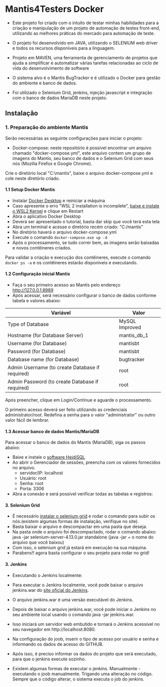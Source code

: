 # Mantis4Testers Docker

- Este projeto foi criado com o intuito de testar minhas habilidades para a criação e manipulação de um projeto de automação de testes front-end, utilizando as melhores práticas do mercado para automação de teste.

- O projeto foi desenvolvido em JAVA, utilizando o SELENIUM web driver e todos os recursos disponíveis para a linguagem.
- Projeto em MAVEN, uma ferramenta de gerenciamento de projetos que ajuda a simplificar e automatizar várias tarefas relacionadas ao ciclo de vida do desenvolvimento de software

- O sistema alvo é o Mantis BugTracker e é utilizado o Docker para gestão do ambiente e banco de dados.

- Foi utilizado o Selenium Grid, jenkins, injeção javascript e integração com o banco de dados MariaDB neste projeto.

## Instalação

### 1. Preparação do ambiente Mantis

Serão necessárias as seguinte configurações para iniciar o projeto:

- Docker-compose: neste repositório é possível encontrar um arquivo chamado "docker-compose.yml", este arquivo contem um grupo de imagens do Mantis, seu banco de dados e o Selenium Grid com seus nós (Mozilla Firefox e Google Chrome).

Crie o diretório local "C:\mantis", baixe o arquivo docker-compose.yml e cole neste diretório criado.

#### 1.1 Setup Docker Mantis

- Instalar [Docker Desktop](https://www.docker.com/products/docker-desktop) e reiniciar a máquina
- Caso apresente o erro "WSL 2 installation is incomplete", [baixe e instale o WSL2 Kernel](https://docs.microsoft.com/pt-br/windows/wsl/wsl2-kernel) e clique em Restart
- Abra o aplicativo Docker Desktop
- Deverá ser apresentado o tutorial, basta dar skip que você terá esta tela
- Abra um terminal e acesse o diretório recém criado: "C:/mantis"
- No diretório haverá o arquivo docker-compose.yml
- Execute o comando `docker-compose.exe up -d`
- Após o processamento, se tudo correr bem, as imagens serão baixadas e novos contêineres criados.

Para validar a criação e execução dos contêineres, execute o comando `docker ps -a` e os contêineres estarão disponíveis e executando.

#### 1.2 Configuração inicial Mantis

- Faça o seu primeiro acesso ao Mantis pelo endereço http://127.0.0.1:8989
- Após acessar, será necessário configurar o banco de dados conforme tabela e valores abaixo:

| Variável               | Valor         |
|------------------------|---------------|
| Type of Database       | MySQL Improved|
| Hostname (for Database Server) | mantis_db_1 |
| Username (for Database)| mantisbt      |
| Password (for Database)| mantisbt      |
| Database name (for Database)| bugtracker |
| Admin Username (to create Database if required)| root |
| Admin Password (to create Database if required)| root |

Após preencher, clique em Login/Continue e aguarde o processamento.

O primeiro acesso deverá ser feito utilizando as credenciais administrator/root. Redefina a senha para o valor "administrator" ou outro valor fácil de lembrar.

#### 1.3 Acessar banco de dados Mantis/MariaDB

Para acessar o banco de dados do Mantis (MariaDB), siga os passos abaixo:

- Baixe e instale o [software HeidiSQL](https://www.heidisql.com/download.php)
- Ao abrir o Gerenciador de sessões, preencha com os valores fornecidos no arquivo.
    - servidor/IP: localhost
    - Usuário: root
    - Senha: root
    - Porta: 3306
- Abra a conexão e será possível verificar todas as tabelas e registros:

#### 3. Selenium Grid

- É necessário [instalar o selenium grid](https://www.selenium.dev/documentation/grid/getting_started/) e rodar o comando para subir os nós.(existem algumas formas de instalação, verifique no site).
- Basta baixar o arquivo e descompactar em uma pasta que deseja.
- Na pasta onde o arquivo foi descompactado, rodar o comando abaixo:
     java -jar selenium-server-4.13.0.jar standalone (java -jar + o nome do arquivo que você baixou)
- Com isso, o selenium grid já estará em execução na sua máquina.
- Parabens!! agora basta configurar o seu projeto para rodar no grid!


#### 3. Jenkins

- Executando o Jenkins localmente:

- Para executar o Jenkins localmente, você pode baixar o arquivo jenkins.war do [site oficial do Jenkins](https://www.jenkins.io/). 
- O arquivo jenkins.war é uma versão executável do Jenkins.
- Depois de baixar o arquivo jenkins.war, você pode iniciar o Jenkins no seu ambiente local usando o comando java -jar jenkins.war.
- Isso iniciará um servidor web embutido e tornará o Jenkins acessível no seu navegador em http://localhost:8080.
- Na configuração do joob, inserir o tipo de acesso por usuário e senha e informando os dados de acesso do GITHUB.
- Após isso, é preciso informar os dados do projeto que será executado, para que o jenkins execute sozinho.
- Existem algumas formas de executar o jenkins.
Manualmente - executando o joob manualmente.
Trigando uma alteração no código. Sempre que o código alterar, o sistema executa o job do jenkins.

